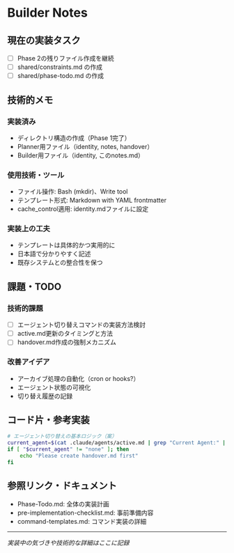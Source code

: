 # Builder Notes

## 現在の実装タスク
- [ ] Phase 2の残りファイル作成を継続
- [ ] shared/constraints.md の作成
- [ ] shared/phase-todo.md の作成

## 技術的メモ

### 実装済み
- ディレクトリ構造の作成（Phase 1完了）
- Planner用ファイル（identity, notes, handover）
- Builder用ファイル（identity, このnotes.md）

### 使用技術・ツール
- ファイル操作: Bash (mkdir)、Write tool
- テンプレート形式: Markdown with YAML frontmatter
- cache_control適用: identity.mdファイルに設定

### 実装上の工夫
- テンプレートは具体的かつ実用的に
- 日本語で分かりやすく記述
- 既存システムとの整合性を保つ

## 課題・TODO

### 技術的課題
- [ ] エージェント切り替えコマンドの実装方法検討
- [ ] active.md更新のタイミングと方法
- [ ] handover.md作成の強制メカニズム

### 改善アイデア
- アーカイブ処理の自動化（cron or hooks?）
- エージェント状態の可視化
- 切り替え履歴の記録

## コード片・参考実装

```bash
# エージェント切り替えの基本ロジック（案）
current_agent=$(cat .claude/agents/active.md | grep "Current Agent:" | cut -d' ' -f3)
if [ "$current_agent" != "none" ]; then
    echo "Please create handover.md first"
fi
```

## 参照リンク・ドキュメント
- Phase-Todo.md: 全体の実装計画
- pre-implementation-checklist.md: 事前準備内容
- command-templates.md: コマンド実装の詳細

---
*実装中の気づきや技術的な詳細はここに記録*
